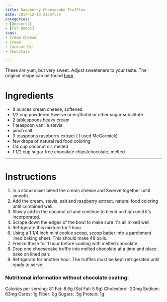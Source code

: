 ```yaml
---
title: Raspberry Cheesecake Truffles
date: 2017-12-13 21:57:54
categories:
- [Desserts]
- [Fat Bombs]
tags:
- Cream Cheese
- Cream
- Coconut Oil
- Chocolate

---
```


These are yum, but very sweet. Adjust sweeteners to your taste. The original recipe can be found [here](https://www.sugarfreemom.com/recipes/sugar-free-no-bake-raspberry-cheesecake-truffles/).

<!--more-->


# Ingredients
- 8 ounces cream cheese, softened
- 1/2 cup powdered Swerve or erythritol or other sugar substitute
- 2 tablespoons heavy cream
- 1 teaspoon vanilla stevia
- pinch salt
- 3 teaspoons raspberry extract ( I used McCormick)
- few drops of natural red food coloring
- 1/4 cup coconut oil, melted
- 1 1/2 cup sugar free chocolate chips/chocolate, melted

---

# Instructions
1. In a stand mixer blend the cream cheese and Swerve together until smooth.
2. Add the cream, stevia, salt and raspberry extract, natural food coloring until combined well.
3. Slowly add in the coconut oil and continue to blend on high until it's incorporated.
4. Scrape down the edges of the bowl to make sure it's all mixed well.
5. Refrigerate this mixture for 1 hour.
6. Using a 1 1/4 inch mini cookie scoop, scoop batter into a parchment lined baking sheet. This should make 48 balls.
7. Freeze these for 1 hour before coating with melted chocolate.
8. Drop one cheesecake truffle into melted chocolate at a time and place bake on lined pan.
9. Refrigerate for another hour. The truffles must be kept refrigerated until ready to serve.



### Nutritional information without chocolate coating:
Calories per serving: 81 
Fat: 8.6g (Sat Fat: 5.9g) 
Cholesterol: 20mg 
Sodium: 63mg 
Carbs: 1g 
Fiber: 0g 
Sugars: .5g 
Protein: 1g
